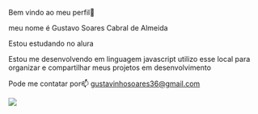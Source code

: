 Bem vindo ao meu perfil💙

meu nome é Gustavo Soares Cabral de Almeida

Estou estudando no alura

Estou me desenvolvendo em linguagem javascript
utilizo esse local para organizar e compartilhar meus projetos em desenvolvimento

Pode me contatar por📫
gustavinhosoares36@gmail.com 

![](https://tenor.com/pt-BR/view/ansubin0925hellomynameissoobin-gif-17723209273254857784)

